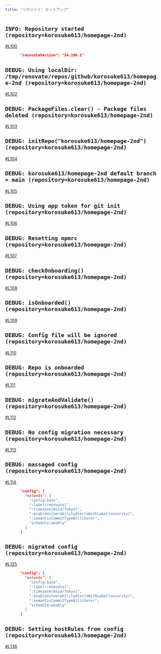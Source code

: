 ```yaml
---
title: "リポジトリ: セットアップ"
---
```


##  `INFO: Repository started (repository=korosuke613/homepage-2nd)`

[#L100](https://github.com/korosuke613/zenn-articles/blob/read-all-renovate-log/books/try-read-all-renovate-log/#L100)

```json
       "renovateVersion": "34.100.1"
```

## `DEBUG: Using localDir: /tmp/renovate/repos/github/korosuke613/homepage-2nd (repository=korosuke613/homepage-2nd)`

[#L102](https://github.com/korosuke613/zenn-articles/blob/read-all-renovate-log/books/try-read-all-renovate-log/#L102)

## `DEBUG: PackageFiles.clear() - Package files deleted (repository=korosuke613/homepage-2nd)`

[#L103](https://github.com/korosuke613/zenn-articles/blob/read-all-renovate-log/books/try-read-all-renovate-log/#L103)


## `DEBUG: initRepo("korosuke613/homepage-2nd") (repository=korosuke613/homepage-2nd)`

[#L104](https://github.com/korosuke613/zenn-articles/blob/read-all-renovate-log/books/try-read-all-renovate-log/#L104)


## `DEBUG: korosuke613/homepage-2nd default branch = main (repository=korosuke613/homepage-2nd)`

[#L105](https://github.com/korosuke613/zenn-articles/blob/read-all-renovate-log/books/try-read-all-renovate-log/#L105)

## `DEBUG: Using app token for git init (repository=korosuke613/homepage-2nd)`

[#L106](https://github.com/korosuke613/zenn-articles/blob/read-all-renovate-log/books/try-read-all-renovate-log/#L106)

## `DEBUG: Resetting npmrc (repository=korosuke613/homepage-2nd)`

[#L107](https://github.com/korosuke613/zenn-articles/blob/read-all-renovate-log/books/try-read-all-renovate-log/#L107)

## `DEBUG: checkOnboarding() (repository=korosuke613/homepage-2nd)`

[#L108](https://github.com/korosuke613/zenn-articles/blob/read-all-renovate-log/books/try-read-all-renovate-log/#L108)


## `DEBUG: isOnboarded() (repository=korosuke613/homepage-2nd)`

[#L109](https://github.com/korosuke613/zenn-articles/blob/read-all-renovate-log/books/try-read-all-renovate-log/#L109)

## `DEBUG: Config file will be ignored (repository=korosuke613/homepage-2nd)`

[#L110](https://github.com/korosuke613/zenn-articles/blob/read-all-renovate-log/books/try-read-all-renovate-log/#L110)

## `DEBUG: Repo is onboarded (repository=korosuke613/homepage-2nd)`

[#L111](https://github.com/korosuke613/zenn-articles/blob/read-all-renovate-log/books/try-read-all-renovate-log/#L111)


## `DEBUG: migrateAndValidate() (repository=korosuke613/homepage-2nd)`

[#L112](https://github.com/korosuke613/zenn-articles/blob/read-all-renovate-log/books/try-read-all-renovate-log/#L112)

## `DEBUG: No config migration necessary (repository=korosuke613/homepage-2nd)`

[#L113](https://github.com/korosuke613/zenn-articles/blob/read-all-renovate-log/books/try-read-all-renovate-log/#L113)


## `DEBUG: massaged config (repository=korosuke613/homepage-2nd)`

[#L114](https://github.com/korosuke613/zenn-articles/blob/read-all-renovate-log/books/try-read-all-renovate-log/#L114)

```json
       "config": {
         "extends": [
           "config:base",
           ":label(renovate)",
           ":timezone(Asia/Tokyo)",
           ":enableVulnerabilityAlertsWithLabel(security)",
           ":semanticCommitTypeAll(chore)",
           "schedule:weekly"
         ]
       }
```

## `DEBUG: migrated config (repository=korosuke613/homepage-2nd)`
[#L125](https://github.com/korosuke613/zenn-articles/blob/read-all-renovate-log/books/try-read-all-renovate-log/#L125)

```json
       "config": {
         "extends": [
           "config:base",
           ":label(renovate)",
           ":timezone(Asia/Tokyo)",
           ":enableVulnerabilityAlertsWithLabel(security)",
           ":semanticCommitTypeAll(chore)",
           "schedule:weekly"
         ]
       }
```       


## `DEBUG: Setting hostRules from config (repository=korosuke613/homepage-2nd)`

[#L136](https://github.com/korosuke613/zenn-articles/blob/read-all-renovate-log/books/try-read-all-renovate-log/#L136)

